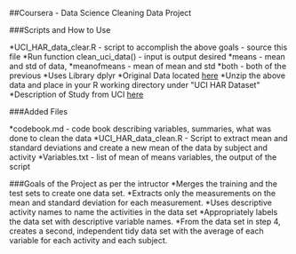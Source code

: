##Coursera - Data Science Cleaning Data Project

###Scripts and How to Use

*UCI_HAR_data_clear.R - script to accomplish the above goals - source this file
	*Run function clean_uci_data() - input is output desired
		*means - mean and std of data, 
		*meanofmeans - mean of mean and std 
		*both - both of the previous
	*Uses Library dplyr
	*Original Data located [here](https://d396qusza40orc.cloudfront.net/getdata%2Fprojectfiles%2FUCI%20HAR%20Dataset.zip)
	*Unzip the above data and place in your R working directory under "UCI HAR Dataset"
	*Description of Study from UCI [here](http://archive.ics.uci.edu/ml/datasets/Human+Activity+Recognition+Using+Smartphones)

###Added Files

*codebook.md - code book describing variables, summaries, what was done to clean the data
*UCI_HAR_data_clean.R - Script to extract mean and standard deviations and create a new mean of the data by subject and activity
*Variables.txt - list of mean of means variables, the output of the script

###Goals of the Project as per the intructor
*Merges the training and the test sets to create one data set.
*Extracts only the measurements on the mean and standard deviation for each measurement.
*Uses descriptive activity names to name the activities in the data set
*Appropriately labels the data set with descriptive variable names.
*From the data set in step 4, creates a second, independent tidy data set with the average of each variable for each activity and each subject.
